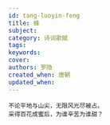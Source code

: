 ```yaml
---
id: tang-luoyin-feng
title: 蜂
subject: 
category: 诗词歌赋
tags: 
keywords: 
cover: 
authors: 罗隐
created_when: 唐朝
updated_when: 
---
```


```
不论平地与山尖，无限风光尽被占。
采得百花成蜜后，为谁辛苦为谁甜？
```
